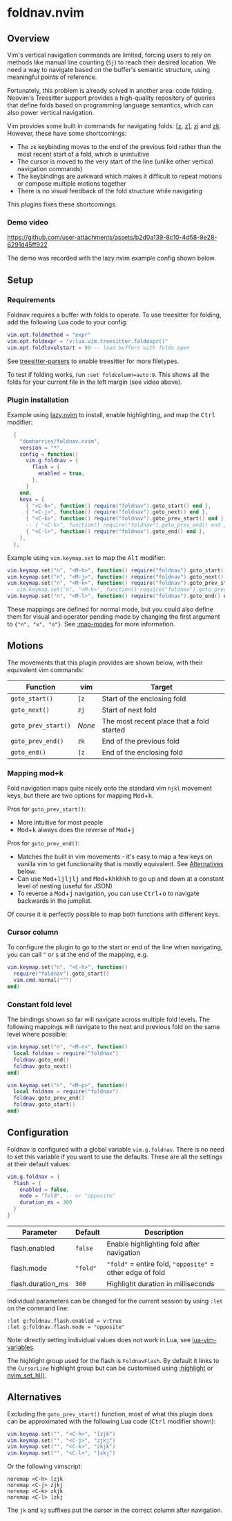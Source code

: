 # foldnav.nvim

## Overview

Vim's vertical navigation commands are limited, forcing users to rely on
methods like manual line counting (`5j`) to reach their desired
location. We need a way to navigate based on the buffer's semantic
structure, using meaningful points of reference.

Fortunately, this problem is already solved in another area: code
folding. Neovim's Treesitter support provides a high-quality repository
of queries that define folds based on programming language semantics,
which can also power vertical navigation.

Vim provides some built in commands for navigating folds:
[\[z](https://neovim.io/doc/user/fold.html#%5Bz),
[z\]](https://neovim.io/doc/user/fold.html#%5Dz),
[zj](https://neovim.io/doc/user/fold.html#zj) and
[zk](https://neovim.io/doc/user/fold.html#zk). However, these have some
shortcomings:

  - The `zk` keybinding moves to the end of the previous fold rather
    than the most recent start of a fold, which is unintuitive
  - The cursor is moved to the very start of the line (unlike other
    vertical navigation commands)
  - The keybindings are awkward which makes it difficult to repeat
    motions or compose multiple motions together
  - There is no visual feedback of the fold structure while navigating

This plugins fixes these shortcomings.

### Demo video

https://github.com/user-attachments/assets/b2d0a139-8c10-4d58-9e28-6291d45ff922

The demo was recorded with the lazy.nvim example config shown below.

## Setup

### Requirements

Foldnav requires a buffer with folds to operate. To use treesitter for
folding, add the following Lua code to your config:

```lua
vim.opt.foldmethod = "expr"
vim.opt.foldexpr = "v:lua.vim.treesitter.foldexpr()"
vim.opt.foldlevelstart = 99 -- load buffers with folds open
```

See
[treesitter-parsers](https://neovim.io/doc/user/treesitter.html#_parser-files)
to enable treesitter for more filetypes.

To test if folding works, run `:set foldcolumn=auto:9`. This shows all
the folds for your current file in the left margin (see video above).

### Plugin installation

Example using [lazy.nvim](https://github.com/folke/lazy.nvim) to
install, enable highlighting, and map the <kbd>Ctrl</kbd> modifier:

```lua
  {
    "domharries/foldnav.nvim",
    version = "*",
    config = function()
      vim.g.foldnav = {
        flash = {
          enabled = true,
        },
      }
    end,
    keys = {
      { "<C-h>", function() require("foldnav").goto_start() end },
      { "<C-j>", function() require("foldnav").goto_next() end },
      { "<C-k>", function() require("foldnav").goto_prev_start() end },
      -- { "<C-k>", function() require("foldnav").goto_prev_end() end },
      { "<C-l>", function() require("foldnav").goto_end() end },
    },
  },
```

Example using `vim.keymap.set` to map the <kbd>Alt</kbd> modifier:

```lua
vim.keymap.set("n", "<M-h>", function() require("foldnav").goto_start() end)
vim.keymap.set("n", "<M-j>", function() require("foldnav").goto_next() end)
vim.keymap.set("n", "<M-k>", function() require("foldnav").goto_prev_start() end)
-- vim.keymap.set("n", "<M-k>", function() require("foldnav").goto_prev_end() end)
vim.keymap.set("n", "<M-l>", function() require("foldnav").goto_end() end)
```

These mappings are defined for normal mode, but you could also define
them for visual and operator pending mode by changing the first argument
to `{"n", "x", "o"}`. See
[:map-modes](https://neovim.io/doc/user/map.html#_1.3-mapping-and-modes)
for more information.

## Motions

The movements that this plugin provides are shown below, with their
equivalent vim commands:

| Function            | vim    | Target                                    |
| ------------------- | ------ | ----------------------------------------- |
| `goto_start()`      | `[z`   | Start of the enclosing fold               |
| `goto_next()`       | `zj`   | Start of next fold                        |
| `goto_prev_start()` | _None_ | The most recent place that a fold started |
| `goto_prev_end()`   | `zk`   | End of the previous fold                  |
| `goto_end()`        | `]z`   | End of the enclosing fold                 |

### Mapping mod+k

Fold navigation maps quite nicely onto the standard vim `hjkl` movement
keys, but there are two options for mapping <kbd>Mod</kbd>+<kbd>k</kbd>.

Pros for `goto_prev_start()`:

  - More intuitive for most people
  - <kbd>Mod</kbd>+<kbd>k</kbd> always does the reverse of
    <kbd>Mod</kbd>+<kbd>j</kbd>

Pros for `goto_prev_end()`:

  - Matches the built in vim movements - it's easy to map a few keys on
    vanilla vim to get functionality that is mostly equivalent. See
    [Alternatives](#alternatives) below.
  - Can use <kbd>Mod</kbd>+<kbd>ljljlj</kbd> and
    <kbd>Mod</kbd>+<kbd>khkhkh</kbd> to go up and down at a constant
    level of nesting (useful for JSON)
  - To reverse a <kbd>Mod</kbd>+<kbd>j</kbd> navigation, you can use
    <kbd>Ctrl</kbd>+<kbd>o</kbd> to navigate backwards in the jumplist.

Of course it is perfectly possible to map both functions with different
keys.

### Cursor column

To configure the plugin to go to the start or end of the line when
navigating, you can call `^` or `$` at the end of the mapping, e.g.

```lua
vim.keymap.set("n", "<C-h>", function()
  require("foldnav").goto_start()
  vim.cmd.normal("^")
end)
```

### Constant fold level

The bindings shown so far will navigate across multiple fold levels. The
following mappings will navigate to the next and previous fold on the
same level where possible:

```lua
vim.keymap.set("n", "<M-n>", function()
  local foldnav = require("foldnav")
  foldnav.goto_end()
  foldnav.goto_next()
end)

vim.keymap.set("n", "<M-p>", function()
  local foldnav = require("foldnav")
  foldnav.goto_prev_end()
  foldnav.goto_start()
end)
```

## Configuration

Foldnav is configured with a global variable `vim.g.foldnav`. There is
no need to set this variable if you want to use the defaults. These are
all the settings at their default values:

```lua
vim.g.foldnav = {
  flash = {
    enabled = false,
    mode = "fold", -- or "opposite"
    duration_ms = 300
  }
}
```

| Parameter         | Default  | Description                                               |
| ----------------- | -------- | --------------------------------------------------------- |
| flash.enabled     | `false`  | Enable highlighting fold after navigation                 |
| flash.mode        | `"fold"` | `"fold"` = entire fold, `"opposite"` = other edge of fold |
| flash.duration_ms | `300`    | Highlight duration in milliseconds                        |

Individual parameters can be changed for the current session by using
`:let` on the command line:

```vim
:let g:foldnav.flash.enabled = v:true
:let g:foldnav.flash.mode = "opposite"
```

Note: directly setting individual values does not work in Lua, see
[lua-vim-variables](https://neovim.io/doc/user/lua.html#lua-vim-variables).

The highlight group used for the flash is `FoldnavFlash`. By default it
links to the `CursorLine` highlight group but can be customised using
[:highlight](https://neovim.io/doc/user/syntax.html#_13.-highlight-command)
or [nvim_set_hl()](https://neovim.io/doc/user/api.html#nvim_set_hl()).

## Alternatives

Excluding the `goto_prev_start()` function, most of what this plugin
does can be approximated with the following Lua code (<kbd>Ctrl</kbd>
modifier shown):

```lua
vim.keymap.set("", "<C-h>", "[zjk")
vim.keymap.set("", "<C-j>", "zjkj")
vim.keymap.set("", "<C-k>", "zkjk")
vim.keymap.set("", "<C-l>", "]zkj")
```

Or the following vimscript:

```vim
noremap <C-h> [zjk
noremap <C-j> zjkj
noremap <C-k> zkjk
noremap <C-l> ]zkj
```

The `jk` and `kj` suffixes put the cursor in the correct column after
navigation.
